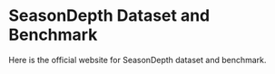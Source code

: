 # SeasonDepth Dataset and Benchmark
Here is the official website for SeasonDepth dataset and benchmark.